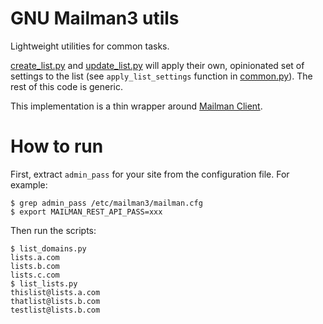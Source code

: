 # GNU Mailman3 utils

Lightweight utilities for common tasks.

[create_list.py](create_list.py) and [update_list.py](update_list.py) will apply their own, opinionated set of settings to the list (see `apply_list_settings` function in [common.py](common.py)). The rest of this code is generic.

This implementation is a thin wrapper around [Mailman Client](https://docs.mailman3.org/projects/mailmanclient/en/latest/).

# How to run

First, extract `admin_pass` for your site from the configuration file. For example:

```shell
$ grep admin_pass /etc/mailman3/mailman.cfg
$ export MAILMAN_REST_API_PASS=xxx
```

Then run the scripts:

```shell
$ list_domains.py
lists.a.com
lists.b.com
lists.c.com
$ list_lists.py
thislist@lists.a.com
thatlist@lists.b.com
testlist@lists.b.com
```
